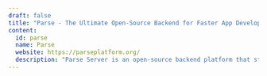 ```yaml
---
draft: false
title: "Parse - The Ultimate Open-Source Backend for Faster App Development"
content:
  id: parse
  name: Parse
  website: https://parseplatform.org/
  description: "Parse Server is an open-source backend platform that streamlines app development with features like user authentication, file storage, and push notifications, supporting MongoDB and PostgreSQL databases."
---
```

